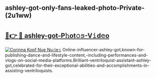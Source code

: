 ## ashley-got-only-fans​-leaked-photo​-Private-(2u1ww)


# <h2><a href="https://mediaupload.pro?title=ashley-got&ref=git">🔗👉 🔴 ashley-got-P𝚑ot𝚘𝚜-V𝚒d𝚎o</a></h2>

[![Corinna Kopf Nue Nu𝚍e𝚜](https://i.imgur.com/0qMVB7G.gif)](https://mediaupload.pro?title=ashley-got&ref=git)
Online-influencer-ashley-got,known-for-publishing-dance-and-lifestyle-content,-including-performances-and-vlogs-on-social-media-platforms.Brilliant-ventriloquist-assistant-ashley-got,celebrated-for-their-exceptional-abilities-and-accomplishments-in-assisting-ventriloquists.  